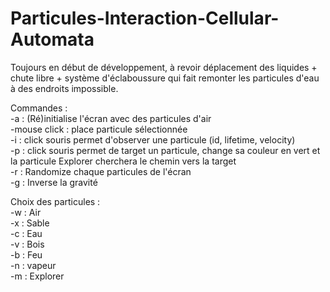# Particules-Interaction-Cellular-Automata
Toujours en début de développement, à revoir déplacement des liquides + chute libre + système d'éclaboussure qui fait remonter les particules d'eau à des endroits impossible.

Commandes : <br>
  -a : (Ré)initialise l'écran avec des particules d'air<br>
  -mouse click : place particule sélectionnée<br>
  -i : click souris permet d'observer une particule (id, lifetime, velocity)<br>
  -p : click souris permet de target un particule, change sa couleur en vert et la particule Explorer cherchera le chemin vers la target<br>
  -r : Randomize chaque particules de l'écran <br>
  -g : Inverse la gravité <br>
  
Choix des particules :<br>
-w : Air<br>
-x : Sable<br>
-c : Eau<br>
-v : Bois<br>
-b : Feu<br>
-n : vapeur<br>
-m : Explorer <br>
